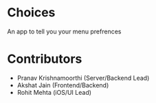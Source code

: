 ﻿# Choices

An app to tell you your menu prefrences

# Contributors
- Pranav Krishnamoorthi (Server/Backend Lead)
- Akshat Jain (Frontend/Backend)
- Rohit Mehta (iOS/UI Lead)
